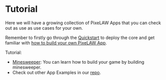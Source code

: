 # Tutorial

Here we will have a growing collection of PixeLAW Apps that you can check out as use as use cases for your own.

Remember to firstly go through the [Quickstart](../getting-started/quick-start.md) to deploy the core and get familiar with [how to build your own PixeLAW App](../build-app/1-build-app.md).

Tutorial:
- [Minesweeper](./minesweeper/README.md): You can learn how to build your game by building minesweeper.
- Check out other App Examples in our [repo](https://github.com/pixelaw/examples).
